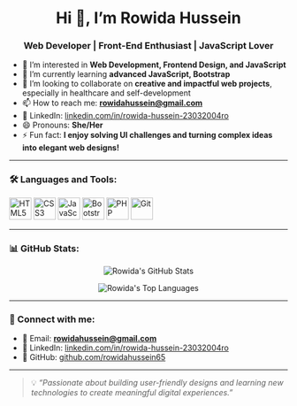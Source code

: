 <h1 align="center">Hi 👋, I’m Rowida Hussein</h1>
<h3 align="center">Web Developer | Front-End Enthusiast | JavaScript Lover</h3>

- 👀 I’m interested in **Web Development, Frontend Design, and JavaScript**
- 🌱 I’m currently learning **advanced JavaScript, Bootstrap**
- 💞️ I’m looking to collaborate on **creative and impactful web projects**, especially in healthcare and self-development
- 📫 How to reach me: **rowidahussein@gmail.com**
- 💼 LinkedIn: [linkedin.com/in/rowida-hussein-23032004ro](https://www.linkedin.com/in/rowida-hussein-23032004ro)
- 😄 Pronouns: **She/Her**
- ⚡ Fun fact: **I enjoy solving UI challenges and turning complex ideas into elegant web designs!**

---

### 🛠️ Languages and Tools:
<p>
  <img src="https://cdn.jsdelivr.net/gh/devicons/devicon/icons/html5/html5-original.svg" width="40" height="40" alt="HTML5"/>
  <img src="https://cdn.jsdelivr.net/gh/devicons/devicon/icons/css3/css3-original.svg" width="40" height="40" alt="CSS3"/>
  <img src="https://cdn.jsdelivr.net/gh/devicons/devicon/icons/javascript/javascript-original.svg" width="40" height="40" alt="JavaScript"/>
  <img src="https://cdn.jsdelivr.net/gh/devicons/devicon/icons/bootstrap/bootstrap-original.svg" width="40" height="40" alt="Bootstrap"/>
  <img src="https://cdn.jsdelivr.net/gh/devicons/devicon/icons/php/php-original.svg" width="40" height="40" alt="PHP" />
<!--   <img src="https://cdn.jsdelivr.net/gh/devicons/devicon/icons/flutter/flutter-original.svg" width="40" height="40" alt="Flutter"/>
  <img src="https://cdn.jsdelivr.net/gh/devicons/devicon/icons/dart/dart-original.svg" width="40" height="40" alt="Dart"/> -->
  
  <img src="https://cdn.jsdelivr.net/gh/devicons/devicon/icons/git/git-original.svg" width="40" height="40" alt="Git"/>
</p>

---

### 📊 GitHub Stats:

<p align="center">
  <img src="https://github-readme-stats.vercel.app/api?username=rowidahussein65&show_icons=true&theme=default" alt="Rowida's GitHub Stats" />
</p>

<p align="center">
  <img src="https://github-readme-stats.vercel.app/api/top-langs/?username=rowidahussein65&layout=compact" alt="Rowida's Top Languages" />
</p>

---

### 🔗 Connect with me:

- 📧 Email: **rowidahussein@gmail.com**
- 💼 LinkedIn: [linkedin.com/in/rowida-hussein-23032004ro](https://www.linkedin.com/in/rowida-hussein-23032004ro)
- 🐙 GitHub: [github.com/rowidahussein65](https://github.com/rowidahussein65)

---

> 💡 *“Passionate about building user-friendly designs and learning new technologies to create meaningful digital experiences.”*
